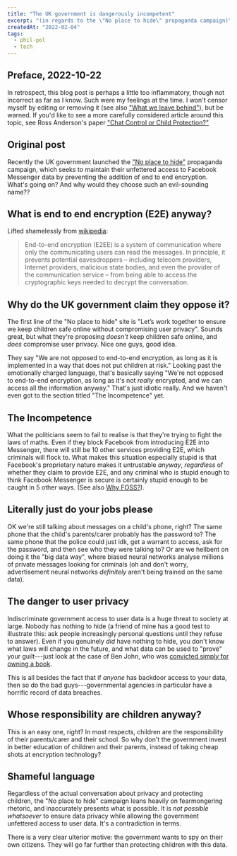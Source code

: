 ```yaml
---
title: "The UK government is dangerously incompetent"
excerpt: "(in regards to the \"No place to hide\" propaganda campaign)"
createdAt: "2022-02-04"
tags:
  - phil-pol
  - tech
---
```


## Preface, 2022-10-22

In retrospect, this blog post is perhaps a little too inflammatory, though not
incorrect as far as I know. Such were my feelings at the time. I won't censor
myself by editing or removing it (see also ["What we leave
behind"](/blog/what-we-leave-behind/)), but be warned. If you'd like to see a
more carefully considered article around this topic, see Ross Anderson's paper
["Chat Control or Child Protection?"](https://arxiv.org/abs/2210.08958)

## Original post

Recently the UK government launched the ["No place to
hide"](https://www.noplacetohide.org.uk) propaganda campaign, which seeks to
maintain their unfettered access to Facebook Messenger data by preventing the
addition of end to end encryption. What's going on? And why would they choose
such an evil-sounding name??

## What is end to end encryption (E2E) anyway?

Lifted shamelessly from
[wikipedia](https://en.wikipedia.org/wiki/End-to-end_encryption):

> End-to-end encryption (E2EE) is a system of communication where only the
> communicating users can read the messages. In principle, it prevents potential
> eavesdroppers – including telecom providers, Internet providers, malicious
> state bodies, and even the provider of the communication service – from being
> able to access the cryptographic keys needed to decrypt the conversation.

## Why do the UK government claim they oppose it?

The first line of the "No place to hide" site is "Let’s work together to ensure
we keep children safe online without compromising user privacy". Sounds great,
but what they're proposing *doesn't* keep children safe online, and *does*
compromise user privacy. Nice one guys, good idea.

They say "We are not opposed to end-to-end encryption, as long as it is
implemented in a way that does not put children at risk." Looking past the
emotionally charged language, that's basically saying "We're not opposed to
end-to-end encryption, as long as it's not *really* encrypted, and we can
access all the information anyway." That's just idiotic really. And we haven't
even got to the section titled "The Incompetence" yet.

## The Incompetence

What the politicians seem to fail to realise is that they're trying to fight
the laws of maths. Even if they block Facebook from introducing E2E into
Messenger, there will still be 10 other services providing E2E, which criminals
will flock to. What makes this situation especially stupid is that Facebook's
proprietary nature makes it untrustable *anyway*, *regardless* of whether they
claim to provide E2E, and any criminal who is stupid enough to think Facebook
Messenger is secure is certainly stupid enough to be caught in 5 other ways.
(See also [Why FOSS?](/blog/0000-why-foss)).

## Literally just do your jobs please

OK we're still talking about messages on a child's phone, right? The same phone
that the child's parents/carer probably has the password to? The same phone
that the police could just idk, get a warrant to access, ask for the password,
and then see who they were talking to? Or are we hellbent on doing it the "big
data way", where biased neural networks analyse millions of private messages
looking for criminals (oh and don't worry, advertisement neural networks
*definitely* aren't being trained on the same data).

## The danger to user privacy

Indiscriminate government access to user data is a huge threat to society at
large. Nobody has nothing to hide (a friend of mine has a good test to
illustrate this: ask people increasingly personal questions until they refuse
to answer). Even if you genuinely *did* have nothing to hide, you don't know
what laws will change in the future, and what data can be used to "prove" your
guilt---just look at the case of Ben John, who was [convicted simply for
owning a book](https://www.bbc.co.uk/news/uk-england-lincolnshire-58397088).

This is all besides the fact that if *anyone* has backdoor access to your data,
then so do the bad guys---governmental agencies in particular have a horrific
record of data breaches.

## Whose responsibility are children anyway?

This is an easy one, right? In most respects, children are the responsibility
of their parents/carer and their school. So why don't the government invest in
better education of children and their parents, instead of taking cheap shots
at encryption technology?

## Shameful language

Regardless of the actual conversation about privacy and protecting children,
the "No place to hide" campaign leans heavily on fearmongering rhetoric, and
inaccurately presents what is possible. It is *not possible whatsoever* to
ensure data privacy while allowing the government unfettered access to user
data. It's a contradiction in terms.

There is a very clear ulterior motive: the government wants to spy on their own
citizens. They will go far further than protecting children with this data.

<!-- vi: set sts=2 sw=2 et :-->
